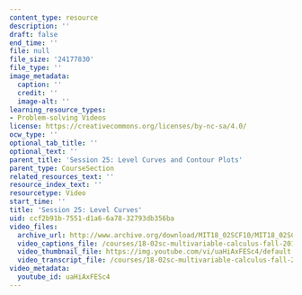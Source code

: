 ```yaml
---
content_type: resource
description: ''
draft: false
end_time: ''
file: null
file_size: '24177830'
file_type: ''
image_metadata:
  caption: ''
  credit: ''
  image-alt: ''
learning_resource_types:
- Problem-solving Videos
license: https://creativecommons.org/licenses/by-nc-sa/4.0/
ocw_type: ''
optional_tab_title: ''
optional_text: ''
parent_title: 'Session 25: Level Curves and Contour Plots'
parent_type: CourseSection
related_resources_text: ''
resource_index_text: ''
resourcetype: Video
start_time: ''
title: 'Session 25: Level Curves'
uid: ccf2b91b-7551-d1a6-6a78-32793db356ba
video_files:
  archive_url: http://www.archive.org/download/MIT18_02SCF10/MIT18_02SCF10Rec_18_300k.mp4
  video_captions_file: /courses/18-02sc-multivariable-calculus-fall-2010/047f023108cc5f91899c4f4c4aa211dd_uaHiAxFESc4.vtt
  video_thumbnail_file: https://img.youtube.com/vi/uaHiAxFESc4/default.jpg
  video_transcript_file: /courses/18-02sc-multivariable-calculus-fall-2010/191411c7b7f10872c38be40d98029a57_uaHiAxFESc4.pdf
video_metadata:
  youtube_id: uaHiAxFESc4
---
```

